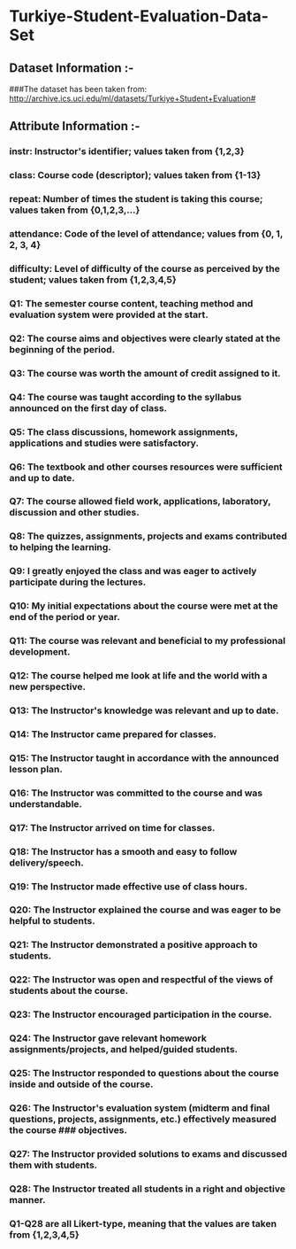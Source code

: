 # Turkiye-Student-Evaluation-Data-Set

## Dataset Information :-
###The dataset has been taken from: http://archive.ics.uci.edu/ml/datasets/Turkiye+Student+Evaluation#

## Attribute Information :-
### instr: Instructor's identifier; values taken from {1,2,3}
### class: Course code (descriptor); values taken from {1-13}
### repeat: Number of times the student is taking this course; values taken from {0,1,2,3,...}
### attendance: Code of the level of attendance; values from {0, 1, 2, 3, 4}
### difficulty: Level of difficulty of the course as perceived by the student; values taken from {1,2,3,4,5}
### Q1: The semester course content, teaching method and evaluation system were provided at the start.
### Q2: The course aims and objectives were clearly stated at the beginning of the period.
### Q3: The course was worth the amount of credit assigned to it.
### Q4: The course was taught according to the syllabus announced on the first day of class.
### Q5: The class discussions, homework assignments, applications and studies were satisfactory.
### Q6: The textbook and other courses resources were sufficient and up to date.
### Q7: The course allowed field work, applications, laboratory, discussion and other studies.
### Q8: The quizzes, assignments, projects and exams contributed to helping the learning.
### Q9: I greatly enjoyed the class and was eager to actively participate during the lectures.
### Q10: My initial expectations about the course were met at the end of the period or year.
### Q11: The course was relevant and beneficial to my professional development.
### Q12: The course helped me look at life and the world with a new perspective.
### Q13: The Instructor's knowledge was relevant and up to date.
### Q14: The Instructor came prepared for classes.
### Q15: The Instructor taught in accordance with the announced lesson plan.
### Q16: The Instructor was committed to the course and was understandable.
### Q17: The Instructor arrived on time for classes.
### Q18: The Instructor has a smooth and easy to follow delivery/speech.
### Q19: The Instructor made effective use of class hours.
### Q20: The Instructor explained the course and was eager to be helpful to students.
### Q21: The Instructor demonstrated a positive approach to students.
### Q22: The Instructor was open and respectful of the views of students about the course.
### Q23: The Instructor encouraged participation in the course.
### Q24: The Instructor gave relevant homework assignments/projects, and helped/guided students.
### Q25: The Instructor responded to questions about the course inside and outside of the course.
### Q26: The Instructor's evaluation system (midterm and final questions, projects, assignments, etc.) effectively measured the course ### objectives.
### Q27: The Instructor provided solutions to exams and discussed them with students.
### Q28: The Instructor treated all students in a right and objective manner.

### Q1-Q28 are all Likert-type, meaning that the values are taken from {1,2,3,4,5}
